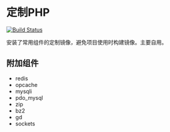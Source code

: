 # 定制PHP

[![Build Status](https://drone.xune.io/api/badges/maoxuner/docker-php/status.svg)](https://drone.xune.io/maoxuner/docker-php)

安装了常用组件的定制镜像，避免项目使用时构建镜像。主要自用。

## 附加组件

- redis
- opcache
- mysqli
- pdo_mysql
- zip
- bz2
- gd
- sockets
